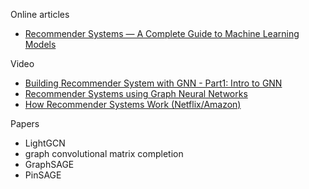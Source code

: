 Online articles

- [Recommender Systems — A Complete Guide to Machine Learning Models](https://towardsdatascience.com/recommender-systems-a-complete-guide-to-machine-learning-models-96d3f94ea748)

Video

- [Building Recommender System with GNN - Part1: Intro to GNN](https://youtu.be/LPfCmwEOsds?si=HybCgorLj5pbdMPe)
- [Recommender Systems using Graph Neural Networks](https://youtu.be/NyNqzDKcKG4?si=tQ66FerKJWyCzjY4)
- [How Recommender Systems Work (Netflix/Amazon)](https://youtu.be/n3RKsY2H-NE?si=yTLW6zLQrjKkPEDa)

Papers

- LightGCN
- graph convolutional matrix completion
- GraphSAGE
- PinSAGE

<!-- Papers on Social recommendation

- DiffNet++
- GraphRec

Knowledge graph based recommendation

- ??

Sequential recommendations 

- Dynamic GNN for sequential recommendation

Other dataset

- LastFM
- MovieLens
- Yelp

Synthetic control

-->